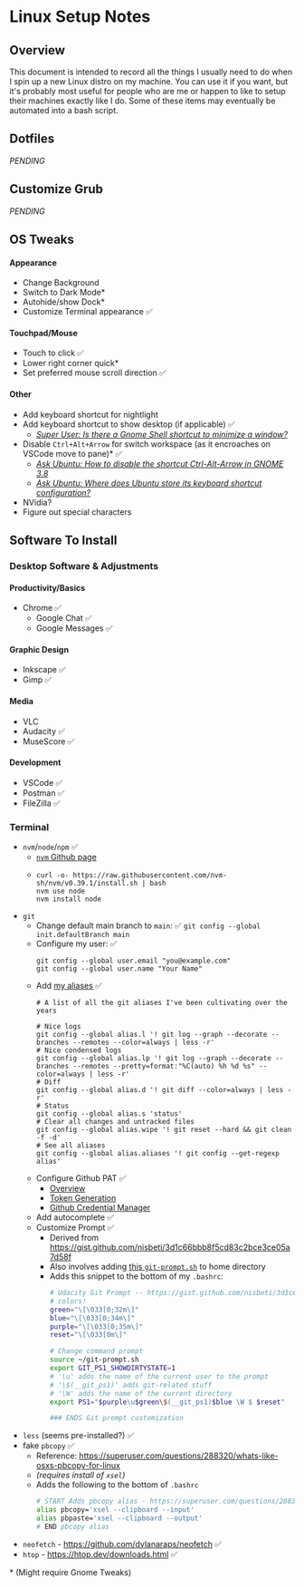 # Linux Setup Notes

## Overview

This document is intended to record all the things I usually need to do when I spin up a new Linux distro on my machine.  You can use it if you want, but it's probably most useful for people who are me or happen to like to setup their machines exactly like I do.  Some of these items may eventually be automated into a bash script.

## Dotfiles

_PENDING_

## Customize Grub

_PENDING_

## OS Tweaks

#### Appearance

- Change Background
- Switch to Dark Mode\*
- Autohide/show Dock\*
- Customize Terminal appearance ✅

#### Touchpad/Mouse

- Touch to click ✅
- Lower right corner quick\*
- Set preferred mouse scroll direction ✅

#### Other

- Add keyboard shortcut for nightlight
- Add keyboard shortcut to show desktop (if applicable) ✅
  - _[Super User: Is there a Gnome Shell shortcut to minimize a window?](https://superuser.com/questions/1130388/is-there-a-gnome-shell-shortcut-to-minimize-a-window)_
- Disable `Ctrl+Alt+Arrow` for switch workspace (as it encroaches on VSCode move to pane)\* ✅
  - _[Ask Ubuntu: How to disable the shortcut Ctrl-Alt-Arrow in GNOME 3.8](https://askubuntu.com/questions/315625/how-to-disable-the-shortcut-ctrl-alt-arrow-in-gnome-3-8)_
  - _[Ask Ubuntu: Where does Ubuntu store its keyboard shortcut configuration?](https://askubuntu.com/questions/101226/where-does-ubuntu-store-its-keyboard-shortcut-configuration)_
- NVidia?
- Figure out special characters

## Software To Install

### Desktop Software & Adjustments

#### Productivity/Basics

- Chrome ✅
    - Google Chat ✅
    - Google Messages ✅

#### Graphic Design

- Inkscape ✅
- Gimp ✅

#### Media

- VLC
- Audacity ✅
- MuseScore ✅

#### Development

- VSCode ✅
- Postman ✅
- FileZilla ✅

### Terminal

- `nvm`/`node`/`npm` ✅
  - [`nvm` Github page](https://github.com/nvm-sh/nvm)
  - ```
    curl -o- https://raw.githubusercontent.com/nvm-sh/nvm/v0.39.1/install.sh | bash
    nvm use node
    nvm install node
    ```
- `git`
    - Change default main branch to `main`: ✅
      `git config --global init.defaultBranch main`
    - Configure my user: ✅
      ```
      git config --global user.email "you@example.com"
      git config --global user.name "Your Name"
      ```
    - Add [my aliases](https://gist.github.com/anied/fb7b9abdfe861205b23ed78be2a05a1a) ✅
      ```
      # A list of all the git aliases I've been cultivating over the years

      # Nice logs
      git config --global alias.l '! git log --graph --decorate --branches --remotes --color=always | less -r'
      # Nice condensed logs
      git config --global alias.lp '! git log --graph --decorate --branches --remotes --pretty=format:"%C(auto) %h %d %s" --color=always | less -r'
      # Diff
      git config --global alias.d '! git diff --color=always | less -r'
      # Status
      git config --global alias.s 'status'
      # Clear all changes and untracked files
      git config --global alias.wipe '! git reset --hard && git clean -f -d'
      # See all aliases
      git config --global alias.aliases '! git config --get-regexp alias'
      ```
    - Configure Github PAT ✅
        - [Overview](https://github.blog/2020-12-15-token-authentication-requirements-for-git-operations/)
        - [Token Generation](https://docs.github.com/en/authentication/keeping-your-account-and-data-secure/creating-a-personal-access-token)
        - [Github Credential Manager](https://docs.github.com/en/get-started/getting-started-with-git/caching-your-github-credentials-in-git)
    - Add autocomplete ✅
    - Customize Prompt ✅
      - Derived from https://gist.github.com/nisbeti/3d1c66bbb8f5cd83c2bce3ce05a7d58f
      - Also involves adding [this `git-prompt.sh`](https://raw.githubusercontent.com/git/git/master/contrib/completion/git-prompt.sh) to home directory
      - Adds this snippet to the bottom of my `.bashrc`:
        ```sh
        # Udacity Git Prompt -- https://gist.github.com/nisbeti/3d1c66bbb8f5cd83c2bce3ce05a7d58f
        # colors!
        green="\[\033[0;32m\]"
        blue="\[\033[0;34m\]"
        purple="\[\033[0;35m\]"
        reset="\[\033[0m\]"

        # Change command prompt
        source ~/git-prompt.sh
        export GIT_PS1_SHOWDIRTYSTATE=1
        # '\u' adds the name of the current user to the prompt
        # '\$(__git_ps1)' adds git-related stuff
        # '\W' adds the name of the current directory
        export PS1="$purple\u$green\$(__git_ps1)$blue \W $ $reset"

        ### ENDS Git prompt customization
        ```
- `less` (seems pre-installed?) ✅
- fake `pbcopy` ✅
  - Reference: https://superuser.com/questions/288320/whats-like-osxs-pbcopy-for-linux
  - _(requires install of `xsel`)_
  - Adds the following to the bottom of `.bashrc`
    ```sh
    # START Adds pbcopy alias - https://superuser.com/questions/288320/whats-like-osxs-pbcopy-for-linux
    alias pbcopy='xsel --clipboard --input'
    alias pbpaste='xsel --clipboard --output'
    # END pbcopy alias
    ```
- `neofetch` - https://github.com/dylanaraps/neofetch ✅
- `htop` - https://htop.dev/downloads.html ✅


\* (Might require Gnome Tweaks)
